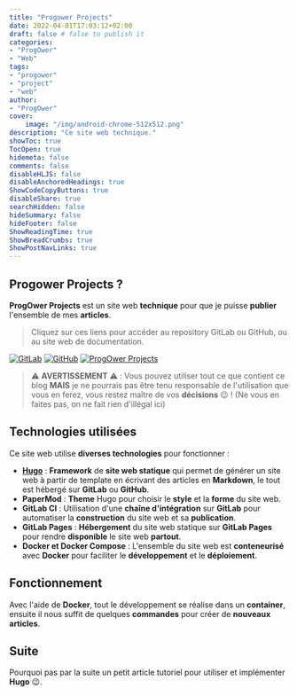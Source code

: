 ```yaml
---
title: "Progower Projects"
date: 2022-04-01T17:03:12+02:00
draft: false # false to publish it
categories:
- "ProgOwer"
- "Web"
tags:
- "progower"
- "project"
- "web"
author:
- "ProgOwer"
cover:
    image: "/img/android-chrome-512x512.png"
description: "Ce site web technique."
showToc: true
TocOpen: true
hidemeta: false
comments: false
disableHLJS: false
disableAnchoredHeadings: true
ShowCodeCopyButtons: true
disableShare: true
searchHidden: false
hideSummary: false
hideFooter: false
ShowReadingTime: true
ShowBreadCrumbs: true
ShowPostNavLinks: true
---
```


## Progower Projects ?

**ProgOwer Projects** est un site web **technique** pour que je puisse **publier** l'ensemble de mes **articles**.

> Cliquez sur ces liens pour accéder au repository GitLab ou GitHub, ou au site web de documentation.

[![GitLab](https://img.shields.io/badge/GitLab-330F63?style=for-the-badge&logo=gitlab&logoColor=white)](https://gitlab.com/ProgOwer/progower_projects)
[![GitHub](https://img.shields.io/badge/GitHub-100000?style=for-the-badge&logo=github&logoColor=white)](https://github.com/ProgOwer/ProgOwer_Projects)
[![ProgOwer Projects](https://img.shields.io/website-up-down-green-red/https/progower.gitlab.io/progower.svg)](https://progower.gitlab.io/progower_projects/fr/)

> :warning: **AVERTISSEMENT** :warning: : Vous pouvez utiliser tout ce que contient ce blog **MAIS** je ne pourrais pas être tenu responsable de l'utilisation que vous en ferez, vous restez maître de vos **décisions** :wink: ! (Ne vous en faites pas, on ne fait rien d'illégal ici)

## Technologies utilisées

Ce site web utilise **diverses technologies** pour fonctionner :

- **[Hugo](https://gohugo.io/)** : **Framework** de **site web statique** qui permet de générer un site web à partir de template en écrivant des articles en **Markdown**, le tout est hébergé sur **GitLab** ou **GitHub**.
- **PaperMod** : **Theme** Hugo pour choisir le **style** et la **forme** du site web.
- **GitLab CI** : Utilisation d'une **chaîne d'intégration** sur **GitLab** pour automatiser la **construction** du site web et sa **publication**.
- **GitLab Pages** : **Hébergement** du site web statique sur **GitLab Pages** pour rendre **disponible** le site web **partout**.
- **Docker et Docker Compose** : L'ensemble du site web est **conteneurisé** avec **Docker** pour faciliter le **développement** et le **déploiement**.

## Fonctionnement

Avec l'aide de **Docker**, tout le développement se réalise dans un **container**, ensuite il nous suffit de quelques **commandes** pour créer de **nouveaux articles**.

## Suite

Pourquoi pas par la suite un petit article tutoriel pour utiliser et implémenter **Hugo** :wink:.
